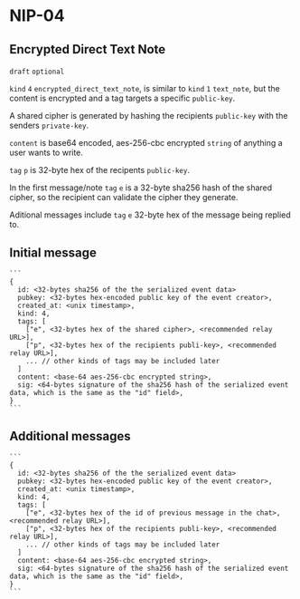 NIP-04
======

Encrypted Direct Text Note
--------------------------------------

`draft` `optional`

`kind` `4` `encrypted_direct_text_note`, is similar to `kind` `1` `text_note`, but the content is encrypted and a tag targets a specific `public-key`.

A shared cipher is generated by hashing the recipients `public-key` with the senders `private-key`.

`content` is base64 encoded, aes-256-cbc encrypted `string` of anything a user wants to write. 

`tag` `p` is 32-byte hex of the recipents `public-key`. 

In the first message/note `tag` `e` is a 32-byte sha256 hash of the shared cipher, so the recipient can validate the cipher they generate.

Aditional messages include `tag` `e` 32-byte hex of the message being replied to.

## Initial message

    ```
    {
      id: <32-bytes sha256 of the the serialized event data>
      pubkey: <32-bytes hex-encoded public key of the event creator>,
      created_at: <unix timestamp>,
      kind: 4,
      tags: [
        ["e", <32-bytes hex of the shared cipher>, <recommended relay URL>],
        ["p", <32-bytes hex of the recipients publi-key>, <recommended relay URL>],
        ... // other kinds of tags may be included later
      ]
      content: <base-64 aes-256-cbc encrypted string>,
      sig: <64-bytes signature of the sha256 hash of the serialized event data, which is the same as the "id" field>,
    }
    ```

## Additional messages

    ```
    {
      id: <32-bytes sha256 of the the serialized event data>
      pubkey: <32-bytes hex-encoded public key of the event creator>,
      created_at: <unix timestamp>,
      kind: 4,
      tags: [
        ["e", <32-bytes hex of the id of previous message in the chat>, <recommended relay URL>],
        ["p", <32-bytes hex of the recipients publi-key>, <recommended relay URL>],
        ... // other kinds of tags may be included later
      ]
      content: <base-64 aes-256-cbc encrypted string>,
      sig: <64-bytes signature of the sha256 hash of the serialized event data, which is the same as the "id" field>,
    }
    ```
